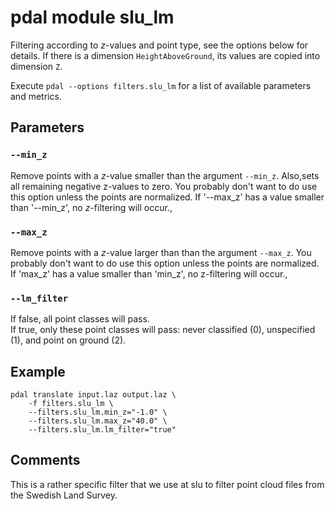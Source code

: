 # pdal module slu_lm

Filtering according to *z*-values and point type, see the options below for details. 
If there is a dimension `HeightAboveGround`, its values are copied into dimension `Z`. 

Execute `pdal --options filters.slu_lm` for a list of available parameters and metrics.


## Parameters

### `--min_z`
Remove points with a *z*-value smaller than the argument `--min_z`.
Also,sets all remaining negative z-values to zero. You probably don't want to do use this option unless the points are normalized. If '--max_z' has a value smaller than '--min_z', no *z*-filtering will occur.,

### `--max_z`
Remove points with a *z*-value larger than than the argument `--max_z`.
You probably don't want to do use this option unless the points are normalized. 
If 'max_z' has a value smaller than 'min_z', no z-filtering will occur.,

### `--lm_filter`
If false, all point classes will pass.  
If true, only these point classes will pass: 
never classified (0), unspecified (1), and point on ground (2). 


## Example

	pdal translate input.laz output.laz \
	    -f filters.slu_lm \
	    --filters.slu_lm.min_z="-1.0" \
	    --filters.slu_lm.max_z="40.0" \
	    --filters.slu_lm.lm_filter="true"


## Comments
This is a rather specific filter that we use at slu to filter point cloud files from the Swedish Land Survey. 
